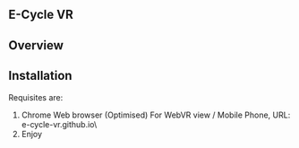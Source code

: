 ## E-Cycle VR

## Overview

## Installation 
Requisites are:
1. Chrome Web browser (Optimised) For WebVR view / Mobile Phone, URL: e-cycle-vr.github.io\
2. Enjoy
